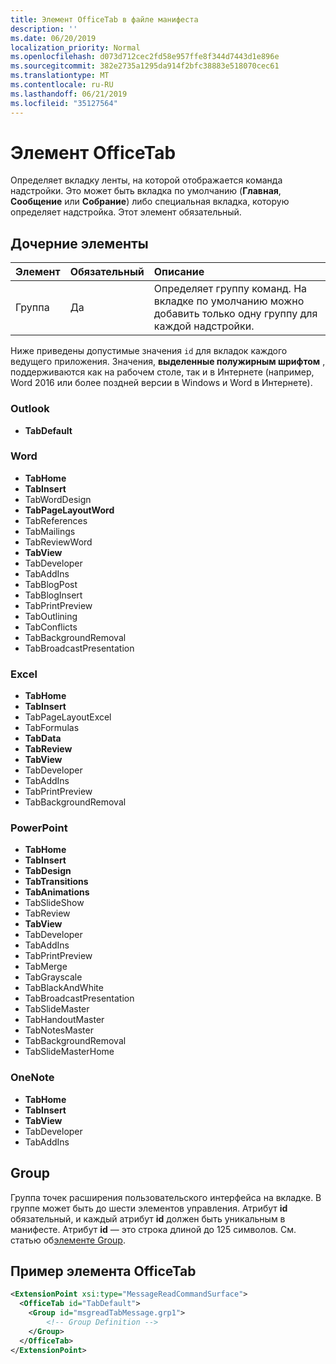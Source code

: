 ```yaml
---
title: Элемент OfficeTab в файле манифеста
description: ''
ms.date: 06/20/2019
localization_priority: Normal
ms.openlocfilehash: d073d712cec2fd58e957ffe8f344d7443d1e896e
ms.sourcegitcommit: 382e2735a1295da914f2bfc38883e518070cec61
ms.translationtype: MT
ms.contentlocale: ru-RU
ms.lasthandoff: 06/21/2019
ms.locfileid: "35127564"
---
```

# <a name="officetab-element"></a>Элемент OfficeTab

Определяет вкладку ленты, на которой отображается команда надстройки. Это может быть вкладка по умолчанию (**Главная**, **Сообщение** или **Собрание**) либо специальная вкладка, которую определяет надстройка. Этот элемент обязательный.

## <a name="child-elements"></a>Дочерние элементы

|  Элемент |  Обязательный  |  Описание  |
|:-----|:-----|:-----|
|  Группа      | Да |  Определяет группу команд. На вкладке по умолчанию можно добавить только одну группу для каждой надстройки.  |

Ниже приведены допустимые значения `id` для вкладок каждого ведущего приложения. Значения, **выделенные полужирным шрифтом** , поддерживаются как на рабочем столе, так и в Интернете (например, Word 2016 или более поздней версии в Windows и Word в Интернете).

### <a name="outlook"></a>Outlook

- **TabDefault**

### <a name="word"></a>Word

- **TabHome**
- **TabInsert**
- TabWordDesign
- **TabPageLayoutWord**
- TabReferences
- TabMailings
- TabReviewWord
- **TabView**
- TabDeveloper
- TabAddIns
- TabBlogPost
- TabBlogInsert
- TabPrintPreview
- TabOutlining
- TabConflicts
- TabBackgroundRemoval
- TabBroadcastPresentation

### <a name="excel"></a>Excel

- **TabHome**
- **TabInsert**
- TabPageLayoutExcel
- TabFormulas
- **TabData**
- **TabReview**
- **TabView**
- TabDeveloper
- TabAddIns
- TabPrintPreview
- TabBackgroundRemoval 

### <a name="powerpoint"></a>PowerPoint

- **TabHome**
- **TabInsert**
- **TabDesign**
- **TabTransitions**
- **TabAnimations**
- TabSlideShow
- TabReview
- **TabView**
- TabDeveloper
- TabAddIns
- TabPrintPreview
- TabMerge
- TabGrayscale
- TabBlackAndWhite
- TabBroadcastPresentation
- TabSlideMaster
- TabHandoutMaster
- TabNotesMaster
- TabBackgroundRemoval
- TabSlideMasterHome

### <a name="onenote"></a>OneNote

- **TabHome**
- **TabInsert**
- **TabView**
- TabDeveloper
- TabAddIns

## <a name="group"></a>Group

Группа точек расширения пользовательского интерфейса на вкладке. В группе может быть до шести элементов управления. Атрибут **id** обязательный, и каждый атрибут **id** должен быть уникальным в манифесте. Атрибут **id** — это строка длиной до 125 символов. См. статью об[элементе Group](group.md).

## <a name="officetab-example"></a>Пример элемента OfficeTab

```xml
<ExtensionPoint xsi:type="MessageReadCommandSurface">
  <OfficeTab id="TabDefault">
    <Group id="msgreadTabMessage.grp1">
        <!-- Group Definition -->
    </Group>
  </OfficeTab>
</ExtensionPoint>
```
